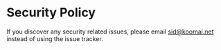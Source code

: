 # Security Policy

If you discover any security related issues, please email sid@koomai.net instead of using the issue tracker.
